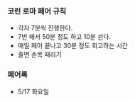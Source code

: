 
### 코린 로마 페어 규칙
- 각자 7분씩 진행한다.
- 7번 해서 50분 정도 하고 10분 쉰다.
- 매일 페어 끝나고 30분 정도 회고하는 시간
- 졸면 손목 때리기

### 페어록
- 5/17 화요일
